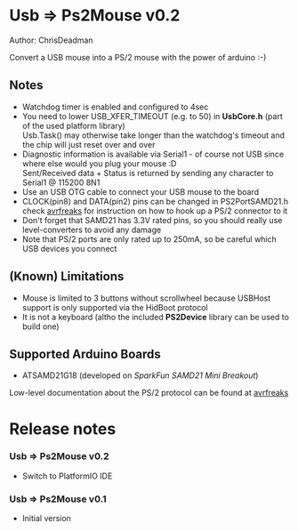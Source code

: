 ﻿
Usb => Ps2Mouse v0.2
=====================

Author: ChrisDeadman

Convert a USB mouse into a PS/2 mouse with the power of arduino :-)

## Notes
* Watchdog timer is enabled and configured to 4sec
* You need to lower USB_XFER_TIMEOUT (e.g. to 50) in **UsbCore.h** (part of the used platform library)  
  Usb.Task() may otherwise take longer than the watchdog's timeout and the chip will just reset over and over
* Diagnostic information is available via Serial1 - of course not USB since where else would you plug your mouse :D  
  Sent/Received data + Status is returned by sending any character to Serial1 @ 115200 8N1
* Use an USB OTG cable to connect your USB mouse to the board
* CLOCK(pin8) and DATA(pin2) pins can be changed in PS2PortSAMD21.h  
  check [avrfreaks](https://www.avrfreaks.net/sites/default/files/PS2%20Keyboard.pdf) for instruction on how to hook up a PS/2 connector to it
* Don't forget that SAMD21 has 3.3V rated pins, so you should really use level-converters to avoid any damage
* Note that PS/2 ports are only rated up to 250mA, so be careful which USB devices you connect

## (Known) Limitations
* Mouse is limited to 3 buttons without scrollwheel because USBHost support is only supported via the HidBoot protocol
* It is not a keyboard (altho the included **PS2Device** library can be used to build one)

## Supported Arduino Boards
* ATSAMD21G18 (developed on _SparkFun SAMD21 Mini Breakout_)

Low-level documentation about the PS/2 protocol can be found at [avrfreaks](https://www.avrfreaks.net/sites/default/files/PS2%20Keyboard.pdf)

Release notes
=======================

### Usb => Ps2Mouse v0.2
* Switch to PlatformIO IDE

### Usb => Ps2Mouse v0.1
* Initial version
